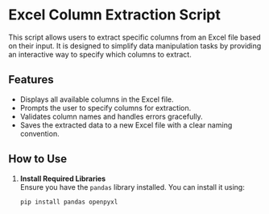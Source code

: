 # Excel Column Extraction Script

This script allows users to extract specific columns from an Excel file based on their input. It is designed to simplify data manipulation tasks by providing an interactive way to specify which columns to extract.

## Features

- Displays all available columns in the Excel file.
- Prompts the user to specify columns for extraction.
- Validates column names and handles errors gracefully.
- Saves the extracted data to a new Excel file with a clear naming convention.

## How to Use

1. **Install Required Libraries**  
   Ensure you have the `pandas` library installed. You can install it using:
   ```bash
   pip install pandas openpyxl
